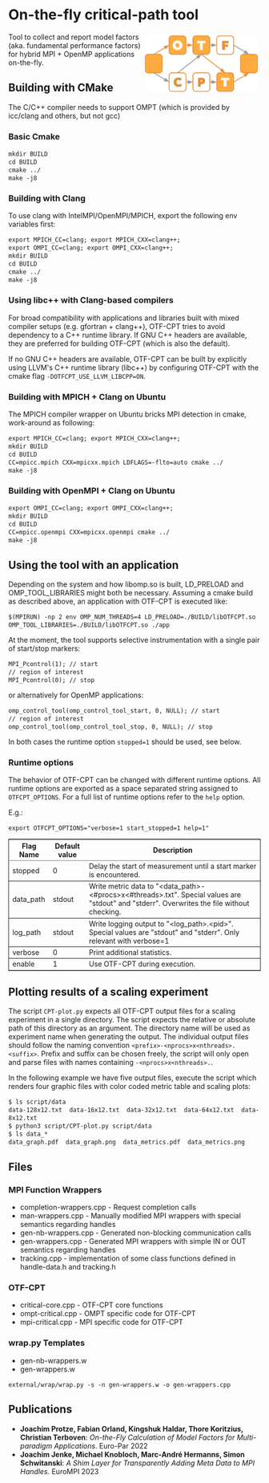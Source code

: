 # On-the-fly critical-path tool
<img src="media/OTF-CPT.png" hspace="5" vspace="5" height="45%" width="45%" alt="OTF-CPT Logo" title="OTF-CPT" align="right" />

Tool to collect and report model factors (aka. fundamental performance factors) for hybrid MPI + OpenMP applications on-the-fly.

## Building with CMake
The C/C++ compiler needs to support OMPT (which is provided by icc/clang and others, but not gcc)
### Basic Cmake
```
mkdir BUILD
cd BUILD
cmake ../
make -j8
```

### Building with Clang
To use clang with IntelMPI/OpenMPI/MPICH, export the following env variables first:
```
export MPICH_CC=clang; export MPICH_CXX=clang++;
export OMPI_CC=clang; export OMPI_CXX=clang++;
mkdir BUILD
cd BUILD
cmake ../
make -j8
```

### Using libc++ with Clang-based compilers
For broad compatibility with applications and libraries built with mixed
compiler setups (e.g. gfortran + clang++), OTF-CPT tries to avoid dependency 
to a C++ runtime library. If GNU C++ headers are available, they are 
preferred for building OTF-CPT (which is also the default). 

If no GNU C++ headers are available, OTF-CPT can be built by explicitly using
LLVM's C++ runtime library (libc++) by configuring OTF-CPT with the cmake
flag `-DOTFCPT_USE_LLVM_LIBCPP=ON`.

### Building with MPICH + Clang on Ubuntu
The MPICH compiler wrapper on Ubuntu bricks MPI detection in cmake, work-around as following:
```
export MPICH_CC=clang; export MPICH_CXX=clang++;
mkdir BUILD
cd BUILD
CC=mpicc.mpich CXX=mpicxx.mpich LDFLAGS=-flto=auto cmake ../
make -j8
```

### Building with OpenMPI + Clang on Ubuntu
```
export OMPI_CC=clang; export OMPI_CXX=clang++;
mkdir BUILD
cd BUILD
CC=mpicc.openmpi CXX=mpicxx.openmpi cmake ../
make -j8
```

## Using the tool with an application
Depending on the system and how libomp.so is built, LD_PRELOAD and OMP_TOOL_LIBRARIES might both be necessary. Assuming a cmake build as described above, an application with OTF-CPT is executed like:
```
$(MPIRUN) -np 2 env OMP_NUM_THREADS=4 LD_PRELOAD=./BUILD/libOTFCPT.so OMP_TOOL_LIBRARIES=./BUILD/libOTFCPT.so ./app
```

At the moment, the tool supports selective instrumentation with a single pair of start/stop markers:
```
MPI_Pcontrol(1); // start
// region of interest
MPI_Pcontrol(0); // stop
```

or alternatively for OpenMP applications:
```
omp_control_tool(omp_control_tool_start, 0, NULL); // start
// region of interest
omp_control_tool(omp_control_tool_stop, 0, NULL); // stop
```

In both cases the runtime option `stopped=1` should be used, see below.

### Runtime options
The behavior of OTF-CPT can be changed with different runtime options. All
runtime options are exported as a space separated string assigned to
`OTFCPT_OPTIONS`. For a full list of runtime options refer to the `help` option.

E.g.:
```
export OTFCPT_OPTIONS="verbose=1 start_stopped=1 help=1"
```

<table border="2" cellspacing="0" cellpadding="6" rules="groups" frame="hsides">


<colgroup>
<col  class="org-left" />

<col  class="org-right" />

<col  class="org-left" />
</colgroup>
<thead>
<tr>
<th scope="col" class="org-left">Flag Name</th>
<th scope="col" class="org-right">Default value</th>
<th scope="col" class="org-left">Description</th>
</tr>
</thead>

<tbody>
<tr>
<td class="org-left">stopped</td>
<td class="org-right">0</td>
<td class="org-left">Delay the start of measurement until a start marker is
encountered.</td>
</tr>
</tbody>

<tbody>
<tr>
<td class="org-left">data_path</td>
<td class="org-right">stdout</td>
<td class="org-left">Write metric data to "&lt;data_path&gt;-&lt;#procs&gt;x&lt;#threads&gt;.txt". Special values are "stdout" and "stderr". Overwrites the file without checking.</td>
</tr>
</tbody>

<tbody>
<tr>
<td class="org-left">log_path</td>
<td class="org-right">stdout</td>
<td class="org-left">Write logging output to "&lt;log_path&gt;.&lt;pid&gt;". Special values are "stdout" and "stderr". Only relevant with verbose=1</td>
</tr>
</tbody>

<tbody>
<tr>
<td class="org-left">verbose</td>
<td class="org-right">0</td>
<td class="org-left">Print additional statistics.</td>
</tr>
</tbody>

<tbody>
<tr>
<td class="org-left">enable</td>
<td class="org-right">1</td>
<td class="org-left">Use OTF-CPT during execution.</td>
</tr>
</tbody>
</table>

## Plotting results of a scaling experiment

The script `CPT-plot.py` expects all OTF-CPT output files for a scaling experiment in a single directory.
The script expects the relative or absolute path of this directory as an argument. The directory name 
will be used as experiment name when generating the output.
The individual output files should follow the naming convention `<prefix>-<nprocs>x<nthreads>.<suffix>`.
Prefix and suffix can be chosen freely, the script will only open and parse files with names containing 
`-<nprocs>x<nthreads>.`.

In the following example we have five output files, execute the script which renders four graphic files 
with color coded metric table and scaling plots:
```
$ ls script/data
data-128x12.txt  data-16x12.txt  data-32x12.txt  data-64x12.txt  data-8x12.txt
$ python3 script/CPT-plot.py script/data
$ ls data_*
data_graph.pdf  data_graph.png  data_metrics.pdf  data_metrics.png
```



## Files
### MPI Function Wrappers
- completion-wrappers.cpp  - Request completion calls
- man-wrappers.cpp     - Manually modified MPI wrappers with special semantics regarding handles
- gen-nb-wrappers.cpp  - Generated non-blocking communication calls
- gen-wrappers.cpp     - Generated MPI wrappers with simple IN or OUT semantics regarding handles
- tracking.cpp         - implementation of some class functions defined in handle-data.h and tracking.h 

### OTF-CPT
- critical-core.cpp  - OTF-CPT core functions
- ompt-critical.cpp  - OMPT specific code for OTF-CPT
- mpi-critical.cpp   - MPI specific code for OTF-CPT

### wrap.py Templates
- gen-nb-wrappers.w
- gen-wrappers.w

```
external/wrap/wrap.py -s -n gen-wrappers.w -o gen-wrappers.cpp
```

## Publications

- **Joachim Protze, Fabian Orland, Kingshuk Haldar, Thore Koritzius, Christian Terboven**: *On-the-Fly Calculation of Model Factors for Multi-paradigm Applications*. Euro-Par 2022
- **Joachim Jenke, Michael Knobloch, Marc-André Hermanns, Simon Schwitanski**: *A Shim Layer for Transparently Adding Meta Data to MPI Handles*. EuroMPI 2023